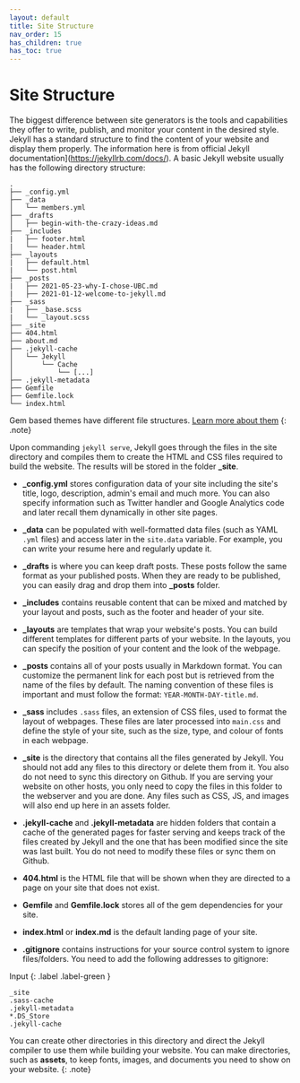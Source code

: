 ```yaml
---
layout: default
title: Site Structure
nav_order: 15
has_children: true
has_toc: true
---
```


# Site Structure

The biggest difference between site generators is the tools and capabilities they offer to write, publish, and monitor your content in the desired style. Jekyll has a standard structure to find the content of your website and display them properly. The information here is from official Jekyll documentation](https://jekyllrb.com/docs/). A basic Jekyll website usually has the following directory structure:

```
.
├── _config.yml
├── _data
│   └── members.yml
├── _drafts
│   ├── begin-with-the-crazy-ideas.md
├── _includes
|   ├── footer.html
|   └── header.html
├── _layouts
|   ├── default.html
|   └── post.html
├── _posts
|   ├── 2021-05-23-why-I-chose-UBC.md
|   ├── 2021-01-12-welcome-to-jekyll.md
├── _sass
|   ├── _base.scss
|   └── _layout.scss
├── _site
├── 404.html
├── about.md
├── .jekyll-cache
│   └── Jekyll
│       └── Cache
│           └── [...]
├── .jekyll-metadata
├── Gemfile
├── Gemfile.lock
└── index.html
```

Gem based themes have different file structures. [Learn more about them](https://jekyllrb.com/docs/themes/#understanding-gem-based-themes)
{: .note}

Upon commanding `jekyll serve`, Jekyll goes through the files in the site directory and compiles them to create the HTML and CSS files required to build the website. The results will be stored in the folder **_site**. 

- **_config.yml** stores configuration data of your site including the site's title, logo, description, admin's email and much more. You can also specify information such as Twitter handler and Google Analytics code and later recall them dynamically in other site pages.

- **_data** can be populated with well-formatted data files (such as YAML `.yml` files) and access later in the `site.data` variable. For example, you can write your resume here and regularly update it.

- **_drafts** is where you can keep draft posts. These posts follow the same format as your published posts. When they are ready to be published, you can easily drag and drop them into **_posts** folder.

- **_includes** contains reusable content that can be mixed and matched by your layout and posts, such as the footer and header of your site.

- **_layouts** are templates that wrap your website's posts. You can build different templates for different parts of your website. In the layouts, you can specify the position of your content and the look of the webpage.

- **_posts** contains all of your posts usually in Markdown format. You can customize the permanent link for each post but is retrieved from the name of the files by default. The naming convention of these files is important and must follow the format: `YEAR-MONTH-DAY-title.md`.

- **_sass** includes `.sass` files, an extension of CSS files, used to format the layout of webpages. These files are later processed into `main.css` and define the style of your site, such as the size, type, and colour of fonts in each webpage.

- **_site** is the directory that contains all the files generated by Jekyll. You should not add any files to this directory or delete them from it. You also do not need to sync this directory on Github. If you are serving your website on other hosts, you only need to copy the files in this folder to the webserver and you are done. Any files such as CSS, JS, and images will also end up here in an assets folder.

- **.jekyll-cache** and **.jekyll-metadata** are hidden folders that contain a cache of the generated pages for faster serving and keeps track of the files created by Jekyll and the one that has been modified since the site was last built. You do not need to modify these files or sync them on Github.

- **404.html** is the HTML file that will be shown when they are directed to a page on your site that does not exist. 

- **Gemfile** and **Gemfile.lock** stores all of the gem dependencies for your site.

- **index.html** or **index.md** is the default landing page of your site.

- **.gitignore** contains instructions for your source control system to ignore files/folders. You need to add the following addresses to gitignore:


Input
{: .label .label-green }
```
_site
.sass-cache
.jekyll-metadata
*.DS_Store
.jekyll-cache

```

You can create other directories in this directory and direct the Jekyll compiler to use them while building your website. You can make directories, such as **assets**, to keep fonts, images, and documents you need to show on your website.
{: .note}